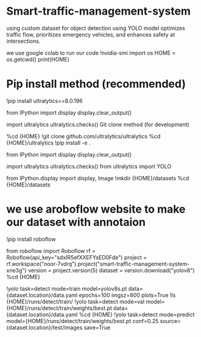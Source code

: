 # Smart-traffic-management-system
using custom dataset for object detection using YOLO model optimizes traffic flow, prioritizes emergency vehicles, and enhances safety at intersections.

we use google colab to run our code
!nvidia-smi
import os
HOME = os.getcwd()
print(HOME)
# Pip install method (recommended)

!pip install ultralytics==8.0.196

from IPython import display
display.clear_output()

import ultralytics
ultralytics.checks()
Git clone method (for development)

%cd {HOME}
!git clone github.com/ultralytics/ultralytics
%cd {HOME}/ultralytics
!pip install -e .

 from IPython import display
display.clear_output()

import ultralytics
ultralytics.checks()
from ultralytics import YOLO

from IPython.display import display, Image
!mkdir {HOME}/datasets
%cd {HOME}/datasets

# we use aroboflow website to make our dataset with annotaion

!pip install roboflow

from roboflow import Roboflow
rf = Roboflow(api_key="sdxIR5efXXEFYsED0Fde")
project = rf.workspace("noor-7vdrq").project("smart-traffic-management-system-xne3g")
version = project.version(5)
dataset = version.download("yolov8")
%cd {HOME}

!yolo task=detect mode=train model=yolov8s.pt data={dataset.location}/data.yaml epochs=100 imgsz=800 plots=True
!ls {HOME}/runs/detect/train/
!yolo task=detect mode=val model={HOME}/runs/detect/train/weights/best.pt data={dataset.location}/data.yaml
%cd {HOME}
!yolo task=detect mode=predict model={HOME}/runs/detect/train/weights/best.pt conf=0.25 source={dataset.location}/test/images save=True

